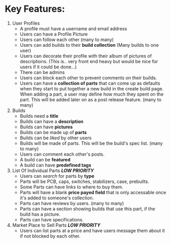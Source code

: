 # Key Features:
1. User Profiles
    * A profile must have a username and email address
    * Users can have a Profile Picture
    * Users can follow each other (many to many)
    * Users can add builds to their **build collection** (Many builds to one user)
    * Users can decorate their profile with their album of pictures of descriptions. (This is.. very front end heavy but would be nice for users if it could be done...)
    * There can be admins
    * Users can block each other to prevent comments on their builds.
    * Users can have a **collection of parts** that can come up as defaults when they start to put together a new build in the create build page. When adding a part, a user may define how much they spent on the part. This will be added later on as a post release feature. (many to many)
1. Builds
    * Builds need a **title**
    * Builds can have a **description**
    * Builds can have **pictures**
    * Builds can be made up of **parts**
    * Builds can be *liked* by other users
    * Builds will be made of parts. This will be the build's spec list. (many to many)
    * Users can comment each other's posts.
    * A build can be **featured**
    * A build can have **predefined tags**
2. List Of Individual Parts ***LOW PRIORITY***
    * Users can *search* for parts by **type**
    * Parts will be PCB, caps, switches, stabilizers, case, prebuilts.
    * Some Parts can have links to where to buy them.
    * Parts will have a blank **price payed field** that is only accessable once it's added to someone's collection.
    * Parts can have reviews by users. (many to many)
    * Parts can have a section showing builds that use this part, if the build has a picture.
    * Parts can have specifications.
3. Market Place to Sell Parts ***LOW PRIORITY***
    * Users can list parts at a price and have users message them about it if not blocked by each other.